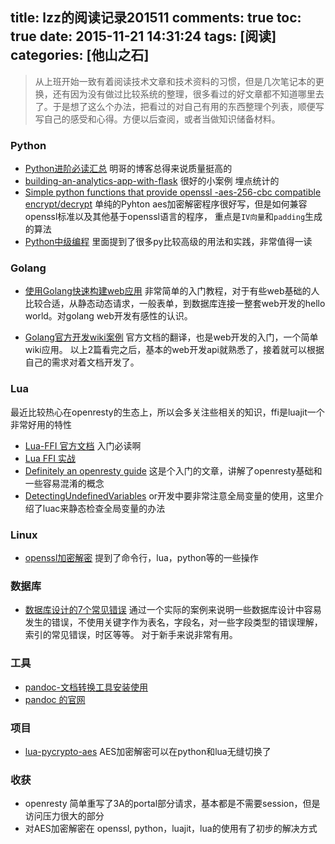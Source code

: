 title: lzz的阅读记录201511
comments: true
toc: true
date: 2015-11-21 14:31:24
tags: [阅读]
categories: [他山之石]
---

<!-- more -->
>  从上班开始一致有着阅读技术文章和技术资料的习惯，但是几次笔记本的更换，还有因为没有做过比较系统的整理，很多看过的好文章都不知道哪里去了。于是想了这么个办法，把看过的对自己有用的东西整理个列表，顺便写写自己的感受和心得。方便以后查阅，或者当做知识储备材料。

### Python
* [Python进阶必读汇总](http://www.dongwm.com/archives/pythonjin-jie-bi-du-hui-zong/)  明哥的博客总得来说质量挺高的
* [building-an-analytics-app-with-flask](http://charlesleifer.com/blog/saturday-morning-hacks-building-an-analytics-app-with-flask/) 很好的小案例 埋点统计的
* [Simple python functions that provide openssl -aes-256-cbc compatible encrypt/decrypt](http://joelinoff.com/blog/?p=885) 单纯的Pyhton aes加密解密程序很好写，但是如何兼容openssl标准以及其他基于openssl语言的程序， 重点是`IV向量`和`padding`生成的算法
* [Python中级编程](http://book.pythontips.com/en/latest/index.html)  里面提到了很多py比较高级的用法和实践，非常值得一读


### Golang

* [使用Golang快速构建web应用](https://linux.cn/article-4967-1.html#2_1353)    非常简单的入门教程，对于有些web基础的人比较合适，从静态动态请求，一般表单，到数据库连接一整套web开发的hello world。对golang web开发有感性的认识。

* [Golang官方开发wiki案例](http://codethoughts.info/go/2015/03/28/build-web-app-with-go/)   官方文档的翻译，也是web开发的入门，一个简单wiki应用。 以上2篇看完之后，基本的web开发api就熟悉了，接着就可以根据自己的需求对着文档开发了。

### Lua
最近比较热心在openresty的生态上，所以会多关注些相关的知识，ffi是luajit一个非常好用的特性

* [Lua-FFI 官方文档](http://luajit.org/ext_ffi.html) 入门必读啊
* [Lua FFI 实战](http://guiquanz.me/2013/05/19/lua-ffi-intro/)
* [Definitely an openresty guide](http://www.staticshin.com/programming/definitely-an-open-resty-guide/)  这是个入门的文章，讲解了openresty基础和一些容易混淆的概念
* [DetectingUndefinedVariables](http://lua-users.org/wiki/DetectingUndefinedVariables)  or开发中要非常注意全局变量的使用，这里介绍了luac来静态检查全局变量的办法

### Linux

* [openssl加密解密](http://cosx.me/p/957.html) 提到了命令行，lua，python等的一些操作

### 数据库

* [数据库设计的7个常见错误](http://blog.jobbole.com/93953/)  通过一个实际的案例来说明一些数据库设计中容易发生的错误，不使用关键字作为表名，字段名，对一些字段类型的错误理解，索引的常见错误，时区等等。 对于新手来说非常有用。

### 工具

* [pandoc-文档转换工具安装使用](http://guiquanz.me/2015/10/06/an-intro-to-pandoc/)
* [pandoc 的官网](http://pandoc.org/index.html)

### 项目

* [lua-pycrypto-aes](https://github.com/siddontang/lua-pycrypto-aes)  AES加密解密可以在python和lua无缝切换了

### 收获

* openresty 简单重写了3A的portal部分请求，基本都是不需要session，但是访问压力很大的部分
* 对AES加密解密在 openssl, python，luajit，lua的使用有了初步的解决方式
